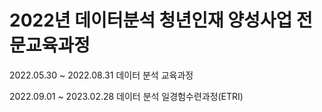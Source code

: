 # 2022년 데이터분석 청년인재 양성사업 전문교육과정

2022.05.30 ~ 2022.08.31
데이터 분석 교육과정

2022.09.01 ~ 2023.02.28
데이터 분석 일경험수련과정(ETRI)
